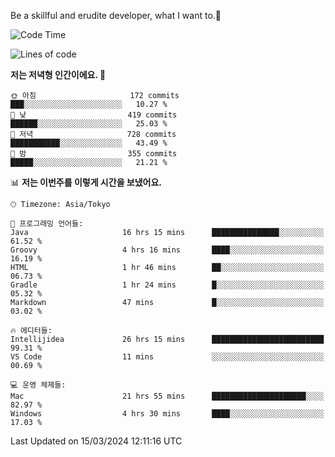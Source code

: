 Be a skillful and erudite developer, what I want to.👶

<!--START_SECTION:waka-->
![Code Time](http://img.shields.io/badge/Code%20Time-525%20hrs%2029%20mins-blue)

![Lines of code](https://img.shields.io/badge/%EC%A0%80%EB%8A%94%20%EC%97%AC%ED%83%9C%EA%B9%8C%EC%A7%80%20-781.3%20thousand%20%EC%A4%84%EC%9D%98%20%EC%BD%94%EB%93%9C%EB%A5%BC%20%EC%9E%91%EC%84%B1%ED%96%88%EC%96%B4%EC%9A%94.-blue)

**저는 저녁형 인간이에요. 🦉** 

```text
🌞 아침                     172 commits         ███░░░░░░░░░░░░░░░░░░░░░░   10.27 % 
🌆 낮　                     419 commits         ██████░░░░░░░░░░░░░░░░░░░   25.03 % 
🌃 저녁                     728 commits         ███████████░░░░░░░░░░░░░░   43.49 % 
🌙 밤　                     355 commits         █████░░░░░░░░░░░░░░░░░░░░   21.21 % 
```


📊 **저는 이번주를 이렇게 시간을 보냈어요.** 

```text
🕑︎ Timezone: Asia/Tokyo

💬 프로그래밍 언어들: 
Java                     16 hrs 15 mins      ███████████████░░░░░░░░░░   61.52 % 
Groovy                   4 hrs 16 mins       ████░░░░░░░░░░░░░░░░░░░░░   16.19 % 
HTML                     1 hr 46 mins        ██░░░░░░░░░░░░░░░░░░░░░░░   06.73 % 
Gradle                   1 hr 24 mins        █░░░░░░░░░░░░░░░░░░░░░░░░   05.32 % 
Markdown                 47 mins             █░░░░░░░░░░░░░░░░░░░░░░░░   03.02 % 

🔥 에디터들: 
Intellijidea             26 hrs 15 mins      █████████████████████████   99.31 % 
VS Code                  11 mins             ░░░░░░░░░░░░░░░░░░░░░░░░░   00.69 % 

💻 운영 체제들: 
Mac                      21 hrs 55 mins      █████████████████████░░░░   82.97 % 
Windows                  4 hrs 30 mins       ████░░░░░░░░░░░░░░░░░░░░░   17.03 % 
```


 Last Updated on 15/03/2024 12:11:16 UTC
<!--END_SECTION:waka-->
